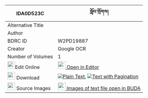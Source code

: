 |IDA0D523C|སློབ་གྲོགས། 
| --- | --- 
|Alternative Title |
|Author | 
|BDRC ID | W2PD19887
|Creator | Google OCR
|Number of Volumes| 1
|<img width="25" src="https://img.icons8.com/color/25/000000/edit-property.png">Edit Online| [<img width="25" src="https://avatars.githubusercontent.com/u/45091458?s=200&v=4"> Open in Editor](http://editor.openpecha.org/IDA0D523C)
|<img width="25" src="https://img.icons8.com/fluent/48/000000/download-2.png"/>  Download | [![](https://img.icons8.com/color/20/000000/txt.png)Plain Text](https://github.com/Openpecha/IDA0D523C/releases/download/v1/lobdrok_plain_IDA0D523C.zip), [![](https://img.icons8.com/color/20/000000/txt.png)Text with Pagination](https://github.com/Openpecha/IDA0D523C/releases/download/v1/lobdrok_pages_IDA0D523C.zip)
|<img width="25" src="https://img.icons8.com/plasticine/100/000000/pictures-folder.png"/>  Source Images | [<img width="25" src="https://library.bdrc.io/icons/BUDA-small.svg"> Images of text file open in BUDA](https://library.bdrc.io/show/bdr:W2PD19887)
